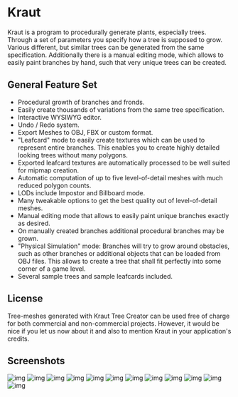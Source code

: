 # Kraut

Kraut is a program to procedurally generate plants, especially trees. Through a set of parameters you specify how a tree is supposed to grow. Various different, but similar trees can be generated from the same specification. Additionally there is a manual editing mode, which allows to easily paint branches by hand, such that very unique trees can be created.

## General Feature Set

* Procedural growth of branches and fronds.
* Easily create thousands of variations from the same tree specification.
* Interactive WYSIWYG editor.
* Undo / Redo system.
* Export Meshes to OBJ, FBX or custom format.
* "Leafcard" mode to easily create textures which can be used to represent entire branches. This enables you to create highly detailed looking trees without many polygons.
* Exported leafcard textures are automatically processed to be well suited for mipmap creation.
* Automatic computation of up to five level-of-detail meshes with much reduced polygon counts.
* LODs include Impostor and Billboard mode.
* Many tweakable options to get the best quality out of level-of-detail meshes.
* Manual editing mode that allows to easily paint unique branches exactly as desired.
* On manually created branches additional procedural branches may be grown.
* "Physical Simulation" mode: Branches will try to grow around obstacles, such as other branches or additional objects that can be loaded from OBJ files. This allows to create a tree that shall fit perfectly into some corner of a game level.
* Several sample trees and sample leafcards included.

## License

Tree-meshes generated with Kraut Tree Creator can be used free of charge for both commercial and non-commercial projects. However, it would be nice if you let us now about it and also to mention Kraut in your application's credits.

## Screenshots

![img](https://github.com/jankrassnigg/Kraut/blob/main/Screenshots/FrondColorVariation.png?raw=true)
![img](https://github.com/jankrassnigg/Kraut/blob/main/Screenshots/KrautTreeCreator2.png?raw=true)
![img](https://github.com/jankrassnigg/Kraut/blob/main/Screenshots/KrautTreeCreator3.png?raw=true)
![img](https://github.com/jankrassnigg/Kraut/blob/main/Screenshots/KrautTreeCreator4.png?raw=true)
![img](https://github.com/jankrassnigg/Kraut/blob/main/Screenshots/LeafCardCreation.png?raw=true)
![img](https://github.com/jankrassnigg/Kraut/blob/main/Screenshots/PalmTree1.jpg?raw=true)
![img](https://github.com/jankrassnigg/Kraut/blob/main/Screenshots/PalmTree2.jpg?raw=true)
![img](https://github.com/jankrassnigg/Kraut/blob/main/Screenshots/Cactus1.jpg?raw=true)
![img](https://github.com/jankrassnigg/Kraut/blob/main/Screenshots/Grass.png?raw=true)
![img](https://github.com/jankrassnigg/Kraut/blob/main/Screenshots/Tree1.jpg?raw=true)
![img](https://github.com/jankrassnigg/Kraut/blob/main/Screenshots/Tree2.jpg?raw=true)
![img](https://github.com/jankrassnigg/Kraut/blob/main/Screenshots/Tree3.jpg?raw=true)


